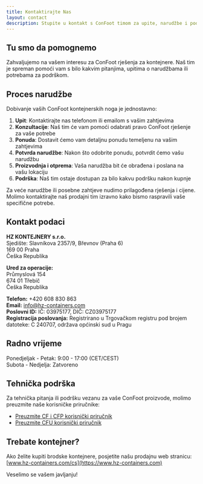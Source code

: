 ```yaml
---
title: Kontaktirajte Nas
layout: contact
description: Stupite u kontakt s ConFoot timom za upite, narudžbe i podršku.
---
```


## Tu smo da pomognemo

Zahvaljujemo na vašem interesu za ConFoot rješenja za kontejnere. Naš tim je spreman pomoći vam s bilo kakvim pitanjima, upitima o narudžbama ili potrebama za podrškom.

## Proces narudžbe

Dobivanje vaših ConFoot kontejnerskih noga je jednostavno:

1. **Upit**: Kontaktirajte nas telefonom ili emailom s vašim zahtjevima
2. **Konzultacije**: Naš tim će vam pomoći odabrati pravo ConFoot rješenje za vaše potrebe
3. **Ponuda**: Dostavit ćemo vam detaljnu ponudu temeljenu na vašim zahtjevima
4. **Potvrda narudžbe**: Nakon što odobrite ponudu, potvrdit ćemo vašu narudžbu
5. **Proizvodnja i otprema**: Vaša narudžba bit će obrađena i poslana na vašu lokaciju
6. **Podrška**: Naš tim ostaje dostupan za bilo kakvu podršku nakon kupnje

Za veće narudžbe ili posebne zahtjeve nudimo prilagođena rješenja i cijene. Molimo kontaktirajte naš prodajni tim izravno kako bismo raspravili vaše specifične potrebe.

## Kontakt podaci

**HZ KONTEJNERY s.r.o.**  
Sjedište: Slavníkova 2357/9, Břevnov (Praha 6)  
169 00 Praha  
Češka Republika

**Ured za operacije:**  
Průmyslová 154  
674 01 Třebíč  
Češka Republika

**Telefon:** +420 608 830 863  
**Email:** [info@hz-containers.com](mailto:info@hz-containers.com)  
**Poslovni ID:** IČ: 03975177, DIČ: CZ03975177  
**Registracija poslovanja:** Registrirano u Trgovačkom registru pod brojem datoteke: C 240707, održava općinski sud u Pragu

## Radno vrijeme

Ponedjeljak - Petak: 9:00 - 17:00 (CET/CEST)  
Subota - Nedjelja: Zatvoreno

## Tehnička podrška

Za tehnička pitanja ili podršku vezanu za vaše ConFoot proizvode, molimo preuzmite naše korisničke priručnike:
- [Preuzmite CF i CFP korisnički priručnik](/wp-content/confoot_navod-k-pouziti_CZ.pdf)
- [Preuzmite CFU korisnički priručnik](/wp-content/confoot_CFU_navod-k-pouziti_CZ.pdf)

## Trebate kontejner?

Ako želite kupiti brodske kontejnere, posjetite našu prodajnu web stranicu:
[www.hz-containers.com/cs](https://www.hz-containers.com)

Veselimo se vašem javljanju!
